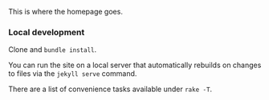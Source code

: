 This is where the homepage goes.

### Local development
Clone and `bundle install`.

You can run the site on a local server that automatically rebuilds on changes
to files via the `jekyll serve` command.

There are a list of convenience tasks available under `rake -T`.
